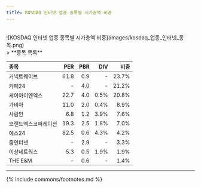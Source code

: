 ```yaml
---
title: KOSDAQ 인터넷 업종 종목별 시가총액 비중
---
```

<br>
![KOSDAQ 인터넷 업종 종목별 시가총액 비중](images/kosdaq_업종_인터넷_종목.png)

<br>
> **종목 목록<a id="list"></a>**

| **종목** | **PER** | **PBR** | **DIV** | **비중** |
| :------- | ------: | ------: | ------: | -------: |
| 커넥트웨이브 | 61.8 | 0.9 | - | 23.7% |
| 카페24 | - | 4.0 | - | 21.2% |
| 케이아이엔엑스 | 22.7 | 4.0 | 0.5% | 20.8% |
| 가비아 | 11.0 | 2.0 | 0.4% | 8.9% |
| 사람인 | 6.8 | 1.2 | 3.9% | 7.6% |
| 브랜드엑스코퍼레이션 | 19.3 | 2.5 | 1.8% | 7.0% |
| 예스24 | 82.5 | 0.6 | 4.3% | 4.2% |
| 줌인터넷 | - | 2.9 | - | 3.3% |
| 이상네트웍스 | 5.3 | 0.5 | 1.9% | 1.9% |
| THE E&M | - | 0.6 | - | 1.4% |

---
{% include commons/footnotes.md %}